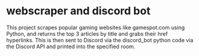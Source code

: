 # webscraper and discord bot
This project scrapes popular gaming websites like gamespot.com using Python, and returns the top 3 articles by title and grabs their href hyperlinks. This is then sent to Discord via the discord_bot python code via the Discord API and printed into the specified room. 
